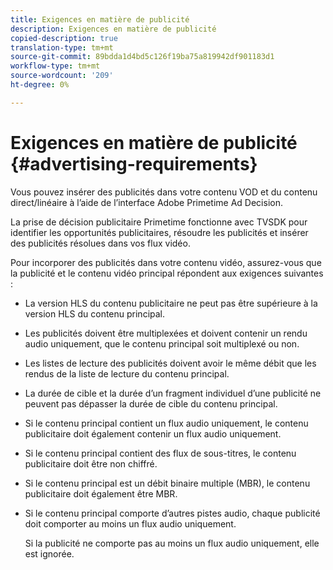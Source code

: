 ```yaml
---
title: Exigences en matière de publicité
description: Exigences en matière de publicité
copied-description: true
translation-type: tm+mt
source-git-commit: 89bdda1d4bd5c126f19ba75a819942df901183d1
workflow-type: tm+mt
source-wordcount: '209'
ht-degree: 0%

---
```



# Exigences en matière de publicité {#advertising-requirements}

Vous pouvez insérer des publicités dans votre contenu VOD et du contenu direct/linéaire à l’aide de l’interface Adobe Primetime Ad Decision.

La prise de décision publicitaire Primetime fonctionne avec TVSDK pour identifier les opportunités publicitaires, résoudre les publicités et insérer des publicités résolues dans vos flux vidéo.

Pour incorporer des publicités dans votre contenu vidéo, assurez-vous que la publicité et le contenu vidéo principal répondent aux exigences suivantes :

* La version HLS du contenu publicitaire ne peut pas être supérieure à la version HLS du contenu principal.
* Les publicités doivent être multiplexées et doivent contenir un rendu audio uniquement, que le contenu principal soit multiplexé ou non.
* Les listes de lecture des publicités doivent avoir le même débit que les rendus de la liste de lecture du contenu principal.
* La durée de cible et la durée d’un fragment individuel d’une publicité ne peuvent pas dépasser la durée de cible du contenu principal.
* Si le contenu principal contient un flux audio uniquement, le contenu publicitaire doit également contenir un flux audio uniquement.
* Si le contenu principal contient des flux de sous-titres, le contenu publicitaire doit être non chiffré.
* Si le contenu principal est un débit binaire multiple (MBR), le contenu publicitaire doit également être MBR.
* Si le contenu principal comporte d’autres pistes audio, chaque publicité doit comporter au moins un flux audio uniquement.

   Si la publicité ne comporte pas au moins un flux audio uniquement, elle est ignorée.